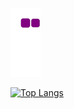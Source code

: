 ![snake gif](https://github.com/L3oJr/L3oJr/blob/output/github-contribution-grid-snake.gif)

[![Top Langs](https://github-readme-stats.vercel.app/api/top-langs/?username=L3oJr&layout=compact)](https://github.com/anuraghazra/github-readme-stats)


